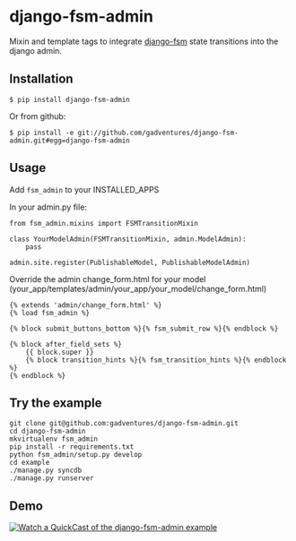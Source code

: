 
# django-fsm-admin

Mixin and template tags to integrate [django-fsm](https://github.com/kmmbvnr/django-fsm)
state transitions into the django admin.

## Installation

    $ pip install django-fsm-admin

Or from github:

    $ pip install -e git://github.com/gadventures/django-fsm-admin.git#egg=django-fsm-admin

## Usage

Add `fsm_admin` to your INSTALLED_APPS

In your admin.py file:

    from fsm_admin.mixins import FSMTransitionMixin

    class YourModelAdmin(FSMTransitionMixin, admin.ModelAdmin):
        pass

    admin.site.register(PublishableModel, PublishableModelAdmin)

Override the admin change_form.html for your model
(your_app/templates/admin/your_app/your_model/change_form.html)

    {% extends 'admin/change_form.html' %}
    {% load fsm_admin %} 

    {% block submit_buttons_bottom %}{% fsm_submit_row %}{% endblock %}

    {% block after_field_sets %}
        {{ block.super }}
        {% block transition_hints %}{% fsm_transition_hints %}{% endblock %}
    {% endblock %}  

## Try the example

    git clone git@github.com:gadventures/django-fsm-admin.git
    cd django-fsm-admin
    mkvirtualenv fsm_admin
    pip install -r requirements.txt
    python fsm_admin/setup.py develop
    cd example
    ./manage.py syncdb
    ./manage.py runserver

## Demo

[![Watch a QuickCast of the django-fsm-admin example](http://i.imgur.com/IJuE9Sr.png)](http://quick.as/aq8fogo)
